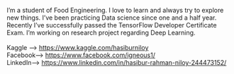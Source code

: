 I’m a student of Food Engineering. I love to learn and always try to explore new things. I’ve been practicing Data science since one and a half year.</br> Recently I’ve successfully passed the TensorFlow Developer Certificate Exam. I’m working on research project regarding Deep Learning.</br> </br> 
Kaggle -->  https://www.kaggle.com/hasiburniloy</br> 
Facebook--> https://www.facebook.com/igneous1/ </br>LinkedIn--> https://www.linkedin.com/in/hasibur-rahman-niloy-244473152/                                                                                                             
<!---
hasiburniloy/hasiburniloy is a ✨ special ✨ repository because its `README.md` (this file) appears on your GitHub profile.
You can click the Preview link to take a look at your changes.
--->
